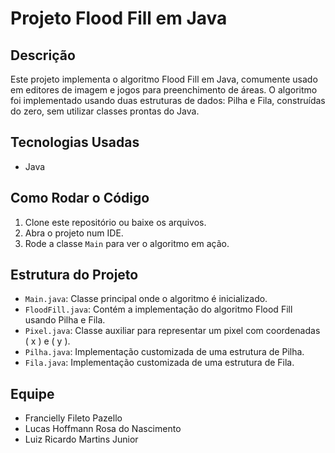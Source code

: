 # Projeto Flood Fill em Java

## Descrição

Este projeto implementa o algoritmo Flood Fill em Java, comumente usado em editores de imagem e jogos para preenchimento de áreas. O algoritmo foi implementado usando duas estruturas de dados: Pilha e Fila, construídas do zero, sem utilizar classes prontas do Java.

## Tecnologias Usadas

- Java

## Como Rodar o Código

1. Clone este repositório ou baixe os arquivos.
2. Abra o projeto num IDE.
3. Rode a classe `Main` para ver o algoritmo em ação.

## Estrutura do Projeto

- `Main.java`: Classe principal onde o algoritmo é inicializado.
- `FloodFill.java`: Contém a implementação do algoritmo Flood Fill usando Pilha e Fila.
- `Pixel.java`: Classe auxiliar para representar um pixel com coordenadas \( x \) e \( y \).
- `Pilha.java`: Implementação customizada de uma estrutura de Pilha.
- `Fila.java`: Implementação customizada de uma estrutura de Fila.

## Equipe

- Francielly Fileto Pazello
- Lucas Hoffmann Rosa do Nascimento
- Luiz Ricardo Martins Junior
